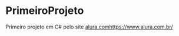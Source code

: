 # PrimeiroProjeto

Primeiro projeto em C# pelo site [alura.com](https://www.alura.com.br/)https://www.alura.com.br/
